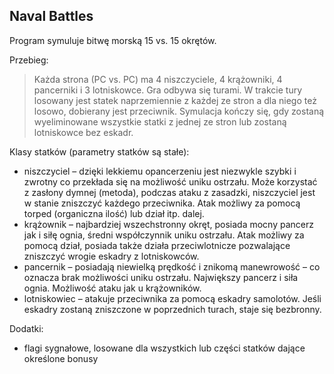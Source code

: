 ## Naval Battles

Program symuluje bitwę morską 15 vs. 15 okrętów.

Przebieg:
>	Każda strona (PC vs. PC) ma 4 niszczyciele, 4 krążowniki, 4 pancerniki i 3 lotniskowce. Gra odbywa się turami. W trakcie tury losowany jest statek naprzemiennie z każdej ze stron a dla niego też losowo, dobierany jest przeciwnik. Symulacja kończy się, gdy zostaną wyeliminowane wszystkie statki z jednej ze stron lub zostaną lotniskowce bez eskadr.


Klasy statków (parametry statków są stałe):

- niszczyciel – dzięki lekkiemu opancerzeniu jest niezwykle szybki i zwrotny co przekłada się na możliwość uniku ostrzału. Może korzystać z zasłony dymnej (metoda), podczas ataku z zasadzki, niszczyciel jest w stanie zniszczyć każdego przeciwnika. Atak możliwy za pomocą torped (organiczna ilość) lub dział itp. dalej.
- krążownik – najbardziej wszechstronny okręt, posiada mocny pancerz jak i siłę ognia, średni współczynnik uniku ostrzału. Atak możliwy za pomocą dział, posiada także działa przeciwlotnicze pozwalające zniszczyć wrogie eskadry z lotniskowców.
- pancernik – posiadają niewielką prędkość i znikomą manewrowość – co oznacza brak możliwości uniku ostrzału. Największy pancerz i siła ognia. Możliwość ataku jak u krążowników. 
- lotniskowiec – atakuje przeciwnika za pomocą eskadry samolotów. Jeśli eskadry zostaną zniszczone w poprzednich turach, staje się bezbronny.

Dodatki:

- flagi sygnałowe, losowane dla wszystkich lub części statków dające określone bonusy